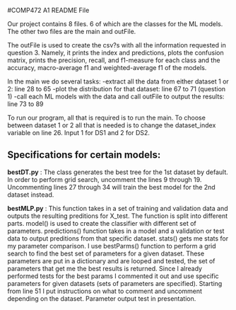 #COMP472 A1 README File

Our project contains 8 files. 6 of which are the classes for the ML models. 
The other two files are the main and outFile. 

The outFile is used to create the csv?s with all the information requested in question 3. Namely, it prints the index and predictions, plots the confusion matrix, prints the precision, recall, and f1-measure for each class and  the accuracy, macro-average f1 and weighted-average f1 of the models.

In the main we do several tasks:
-extract all the data from either dataset 1 or 2: line 28 to 65
-plot the distribution for that dataset: line 67 to 71 (question 1)
-call each ML models with the data and call outFile to output the results: line 73 to 89

To run our program, all that is required is to run the main. 
To choose between dataset 1 or 2 all that is needed is to change the dataset_index variable on line 26. Input 1 for DS1 and 2 for DS2. 

## Specifications for certain models:

**bestDT.py** : The class generates the best tree for the 1st dataset by default. In order to perform grid search, uncomment the lines 9 through 19. Uncommenting lines 27 through 34 will train the best model for the 2nd dataset instead.

**bestMLP.py** : This function takes in a set of training and validation data and outputs the resulting preditions for X_test. The function is split into different parts. model() is used to create the classifier with different set of parameters. predictions() function takes in a model and a validation or test data to output preditions from that specific dataset. stats() gets me stats for my parameter comparison. I use bestParms() function to perform a grid search to find the best set of parameters for a given dataset. These parameters are put in a dictionary and are looped and tested, the set of parameters that get me the best results is returned. Since I already performed tests for the best params I commented it out and use specific parameters for given datasets (sets of parameters are specified). Starting from line 51 I put instructions on what to comment and uncomment depending on the dataset.  Parameter output test in presentation. 
